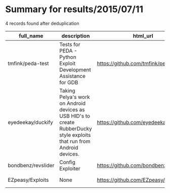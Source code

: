 
# Summary for results/2015/07/11
    
4 records found after deduplication

| full_name | description | html_url | matched_list | matched_count | pushed_at | size | stargazers_count | language | forks_count | vul_ids |
|--------------------|-------------------------------------------------------------------------------------------------------------------------|---------------------------------------|----------------|-----------------|---------------------------|--------|--------------------|------------|---------------|-----------|
| tmfink/peda-test | Tests for PEDA - Python Exploit Development Assistance for GDB | https://github.com/tmfink/peda-test | ['exploit'] | 1 | 2015-07-11 23:18:27+00:00 | 116 | 0 | Shell | 1 | [] |
| eyedeekay/duckify | Taking Pelya's work on Android devices as USB HID's to create RubberDucky style exploits that run from Android devices. | https://github.com/eyedeekay/duckify | ['exploit'] | 1 | 2015-07-11 17:01:56+00:00 | 129932 | 1 | C | 2 | [] |
| bondbenz/revslider | Config Exploiter | https://github.com/bondbenz/revslider | ['exploit'] | 1 | 2015-07-11 16:58:27+00:00 | 120 | 0 | Python | 0 | [] |
| EZpeasy/Exploits | None | https://github.com/EZpeasy/Exploits | ['exploit'] | 1 | 2015-07-11 16:33:20+00:00 | 120 | 0 | | 0 | [] |
